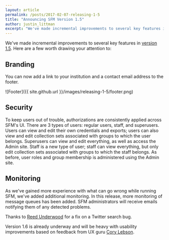 ```yaml
---
layout: article
permalink: /posts/2017-02-07-releasing-1-5
title: "Announcing SFM Version 1.5"
author: justin_littman 
excerpt: "We've made incremental improvements to several key features in version 1.5."
---
```


We've made incremental improvements to several key features in [version 1.5](https://github.com/gwu-libraries/sfm-docker/releases/tag/1.5.0). Here are a few worth drawing your attention to:

## Branding
You can now add a link to your institution and a contact email address to the footer.


![Footer]({{ site.github.url }}/images/releasing-1-5/footer.png)


## Security
To keep users out of trouble, authorizations are consistently applied across SFM's UI.  There are 3 types of users: regular users, staff, and superusers.  Users can view and edit their own credentials and exports; users can also view and edit collection sets associated with groups to which the user belongs.  Superusers can view and edit everything, as well as access the Admin site.  Staff is a new type of user; staff can view everything, but only edit collection sets associated with groups to which the staff belongs.  As before, user roles and group membership is administered using the Admin site.

## Monitoring
As we've gained more experience with what can go wrong while running SFM, we've added additional monitoring.  In this release, more monitoring of message queues has been added. SFM administrators will receive emails notifying them of any detected problems.

Thanks to [Reed Underwood](https://github.com/runderwood) for a fix on a Twitter search bug.

Version 1.6 is already underway and will be heavy with usability improvements based on feedback from UX guru [Cory Lebson](https://lebsontech.com/).

